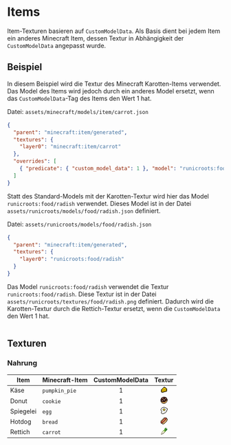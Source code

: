 # Items

Item-Texturen basieren auf `CustomModelData`. Als Basis dient bei jedem Item ein anderes Minecraft Item, dessen Textur in Abhängigkeit
der `CustomModelData` angepasst wurde.

## Beispiel

In diesem Beispiel wird die Textur des Minecraft Karotten-Items verwendet. Das Model des Items wird jedoch durch ein anderes Model
ersetzt, wenn das `CustomModelData`-Tag des Items den Wert 1 hat.

Datei: `assets/minecraft/models/item/carrot.json`

```json
{
  "parent": "minecraft:item/generated",
  "textures": {
    "layer0": "minecraft:item/carrot"
  },
  "overrides": [
    { "predicate": { "custom_model_data": 1 }, "model": "runicroots:food/radish" }
  ]
}
```

Statt des Standard-Models mit der Karotten-Textur wird hier das Model `runicroots:food/radish` verwendet. Dieses Model ist in der Datei
`assets/runicroots/models/food/radish.json` definiert.

Datei: `assets/runicroots/models/food/radish.json`

```json
{
  "parent": "minecraft:item/generated",
  "textures": {
    "layer0": "runicroots:food/radish"
  }
}
```

Das Model `runicroots:food/radish` verwendet die Textur `runicroots:food/radish`. Diese Textur ist in der Datei
`assets/runicroots/textures/food/radish.png` definiert. Dadurch wird die Karotten-Textur durch die Rettich-Textur ersetzt, wenn die
`CustomModelData` den Wert 1 hat.

```{attention} Eigene Texturen müssen im [Texturen Atlas](https://minecraft.fandom.com/wiki/Texture_atlas) hinterlegt werden.
```

## Texturen

### Nahrung

| Item      | Minecraft-Item | CustomModelData |             Textur              |
|-----------|----------------|:---------------:|:-------------------------------:|
| Käse      | `pumpkin_pie`  |        1        |  ![](images/items/cheese.png)   |
| Donut     | `cookie`       |        1        |   ![](images/items/donut.png)   |
| Spiegelei | `egg`          |        1        | ![](images/items/fried_egg.png) |
| Hotdog    | `bread`        |        1        |  ![](images/items/hotdog.png)   |
| Rettich   | `carrot`       |        1        |  ![](images/items/radish.png)   |
